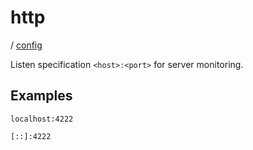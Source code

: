 # http

/ [config](/ref/config/index.md) 

Listen specification `<host>:<port>` for server monitoring.

## Examples

```
localhost:4222
```
```
[::]:4222
```

